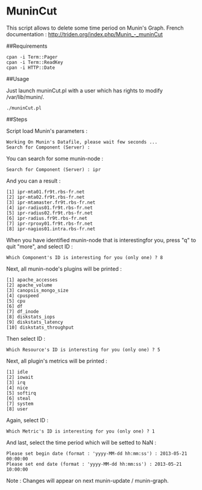 MuninCut
========

This script allows to delete some time period on Munin's Graph. 
French documentation : http://triden.org/index.php/Munin_-_muninCut

##Requirements

    cpan -i Term::Pager
    cpan -i Term::ReadKey
    cpan -i HTTP::Date

##Usage

Just launch muninCut.pl with a user which has rights to modify /var/lib/munin/.

    ./muninCut.pl
    
##Steps

Script load Munin's parameters : 

    Working On Munin's Datafile, please wait few seconds ...
    Search for Component (Server) :
    
You can search for some munin-node : 

    Search for Component (Server) : ipr
    
And you can a result :

    [1] ipr-mta01.fr9t.rbs-fr.net
    [2] ipr-mta02.fr9t.rbs-fr.net
    [3] ipr-mtamaster.fr9t.rbs-fr.net
    [4] ipr-radius01.fr9t.rbs-fr.net
    [5] ipr-radius02.fr9t.rbs-fr.net
    [6] ipr-radius.fr9t.rbs-fr.net
    [7] ipr-rproxy01.fr9t.rbs-fr.net
    [8] ipr-nagios01.intra.rbs-fr.net
    
When you have identified munin-node that is interestingfor you, press "q" to quit "more", and select ID :

    Which Component's ID is interesting for you (only one) ? 8
    
Next, all munin-node's plugins will be printed :

    [1] apache_accesses
    [2] apache_volume
    [3] canopsis_mongo_size
    [4] cpuspeed
    [5] cpu
    [6] df
    [7] df_inode
    [8] diskstats_iops
    [9] diskstats_latency
    [10] diskstats_throughput
    
Then select ID :

    Which Resource's ID is interesting for you (only one) ? 5
    
Next, all plugin's metrics will be printed :

    [1] idle
    [2] iowait
    [3] irq
    [4] nice
    [5] softirq
    [6] steal
    [7] system
    [8] user
    
Again, select ID :

    Which Metric's ID is interesting for you (only one) ? 1
    
And last, select the time period which will be setted to NaN :

    Please set begin date (format : 'yyyy-MM-dd hh:mm:ss') : 2013-05-21 00:00:00
    Please set end date (format : 'yyyy-MM-dd hh:mm:ss') : 2013-05-21 10:00:00

Note : Changes will appear on next munin-update / munin-graph.
